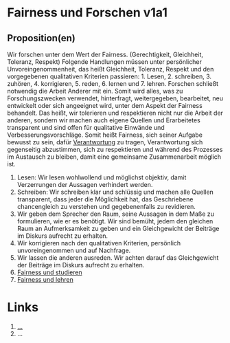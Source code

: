<!---
   NAME - The NAME of this project is:
ethos

  FILE - The FILENAME of the current file is:
/v1a1.md

  CREATION - This project was CREATED on:
2017-01-28-16:15:00 UTC

  MODIFICATION - This project was last MODIFIED on:
2017-01-28-16:15:00 UTC

  VERSION - The current VERSION of this project is:
<git-commit-hash>-2017-01-28-16:15:00 UTC

  CREATOR(S) - This project was CREATED by:
Michael Czechowski, Martin Maga

  CONTACT - You can CONTACT the creator(s) or developer(s) of this project at:
E-Mail: mail@martinmaga.de

  COPYRIGHT - The COPYRIGHT holder of this project is:
COPYRIGHT (c) 2016 Martin Maga

  LICENSE - This project is LICENSED under the following license:
Martin Maga 2016 CC BY-SA 4.0 https://creativecommons.org

  SUBFILE – This is a SUBFILE! For more INFORMATION on this project go to:
/README.md
--->

# Fairness und Forschen v1a1
## Proposition(en)

Wir forschen unter dem Wert der Fairness. (Gerechtigkeit, Gleichheit, Toleranz, Respekt)
Folgende Handlungen müssen unter persönlicher Unvoreingenommenheit, das heißt Gleichheit, Toleranz, Respekt und den vorgegebenen qualitativen Kriterien passieren: 1. Lesen, 2. schreiben, 3. zuhören, 4. korrigieren, 5. reden, 6. lernen und 7. lehren.
Forschen schließt notwendig die Arbeit Anderer mit ein. Somit wird alles, was zu Forschungszwecken verwendet, hinterfragt, weitergegeben, bearbeitet, neu entwickelt oder sich angeeignet wird, unter dem Aspekt der Fairness behandelt. Das heißt, wir tolerieren und respektieren nicht nur die Arbeit der anderen, sondern wir machen auch eigene Quellen und Erarbeitetes transparent und sind offen für qualitative Einwände und Verbesserungsvorschläge. Somit heißt Fairness, sich seiner Aufgabe bewusst zu sein, dafür [Verantwortung](../values/v6_responsibility.md) zu tragen, Verantwortung sich gegenseitig abzustimmen, sich zu respektieren und während des Prozesses im Austausch zu bleiben, damit eine gemeinsame Zusammenarbeit möglich ist.

1. Lesen: Wir lesen wohlwollend und möglichst objektiv, damit Verzerrungen der Aussagen verhindert werden.
2. Schreiben: Wir schreiben klar und schlüssig und machen alle Quellen transparent, dass jeder die Möglichkeit hat, das Geschriebene chancengleich zu verstehen und gegebenenfalls zu revidieren.
3. Wir geben dem Sprecher den Raum, seine Aussagen in dem Maße zu formulieren, wie er es benötigt. Wir sind bemüht, jedem den gleichen Raum an Aufmerksamkeit zu geben und ein Gleichgewicht der Beiträge im Diskurs aufrecht zu erhalten.
4. Wir korrigieren nach den qualitativen Kriterien, persönlich unvoreingenommen und auf Nachfrage.
5. Wir lassen die anderen ausreden. Wir achten darauf das Gleichgewicht der Beiträge im Diskurs aufrecht zu erhalten.
6. [Fairness und studieren](../v1a4.md)
7. [Fairness und lehren](../v1a2.md)

# Links
  1. […](…)
  2. …
